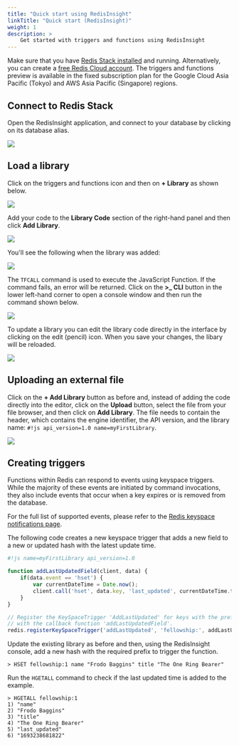 ```yaml
---
title: "Quick start using RedisInsight"
linkTitle: "Quick start (RedisInsight)"
weight: 1
description: >
    Get started with triggers and functions using RedisInsight
---
```


Make sure that you have [Redis Stack installed](/docs/getting-started/install-stack/) and running. Alternatively, you can create a [free Redis Cloud account](https://redis.com/try-free/?utm_source=redisio&utm_medium=referral&utm_campaign=2023-09-try_free&utm_content=cu-redis_cloud_users). The triggers and functions preview is available in the fixed subscription plan for the Google Cloud Asia Pacific (Tokyo) and AWS Asia Pacific (Singapore) regions.

## Connect to Redis Stack

Open the RedisInsight application, and connect to your database by clicking on its database alias.

<img src="/docs/interact/programmability/triggers-and-functions/images/tf-rdi-0.png">

## Load a library

Click on the triggers and functions icon and then on **+ Library** as shown below.

<img src="/docs/interact/programmability/triggers-and-functions/images/tf-rdi-1.png">

Add your code to the **Library Code** section of the right-hand panel and then click **Add Library**.

<img src="/docs/interact/programmability/triggers-and-functions/images/tf-rdi-2.png">

You'll see the following when the library was added:

<img src="/docs/interact/programmability/triggers-and-functions/images/tf-rdi-3.png">

The `TFCALL` command is used to execute the JavaScript Function. If the command fails, an error will be returned. Click on the **>_ CLI**  button in the lower left-hand corner to open a console window and then run the command shown below.

<img src="/docs/interact/programmability/triggers-and-functions/images/tf-rdi-3a.png">

To update a library you can edit the library code directly in the interface by clicking on the edit (pencil) icon. When you save your changes, the libary will be reloaded.

<img src="/docs/interact/programmability/triggers-and-functions/images/tf-rdi-4.png">

## Uploading an external file

Click on the **+ Add Library** button as before and, instead of adding the code directly into the editor, click on the **Upload** button, select the file from your file browser, and then click on **Add Library**. The file needs to contain the header, which contains the engine identifier, the API version, and the library name: `#!js api_version=1.0 name=myFirstLibrary`.

<img src="/docs/interact/programmability/triggers-and-functions/images/tf-rdi-5.png">

## Creating triggers

Functions within Redis can respond to events using keyspace triggers. While the majority of these events are initiated by command invocations, they also include events that occur when a key expires or is removed from the database.

For the full list of supported events, please refer to the [Redis keyspace notifications page](https://redis.io/docs/manual/keyspace-notifications/#events-generated-by-different-commands/?utm_source=redis\&utm_medium=app\&utm_campaign=redisinsight_triggers_and_functions_guide).

The following code creates a new keyspace trigger that adds a new field to a new or updated hash with the latest update time.

```javascript
#!js name=myFirstLibrary api_version=1.0

function addLastUpdatedField(client, data) {
    if(data.event == 'hset') {
        var currentDateTime = Date.now();
        client.call('hset', data.key, 'last_updated', currentDateTime.toString());
    }
} 

// Register the KeySpaceTrigger 'AddLastUpdated' for keys with the prefix 'fellowship'
// with the callback function 'addLastUpdatedField'.
redis.registerKeySpaceTrigger('addLastUpdated', 'fellowship:', addLastUpdatedField);"
```

Update the existing library as before and then, using the RedisInsight console, add a new hash with the required prefix to trigger the function.

```Shell
> HSET fellowship:1 name "Frodo Baggins" title "The One Ring Bearer"
```

Run the `HGETALL` command to check if the last updated time is added to the example.

```Shell
> HGETALL fellowship:1
1) "name"
2) "Frodo Baggins"
3) "title"
4) "The One Ring Bearer"
5) "last_updated"
6) "1693238681822"
```
